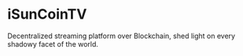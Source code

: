 # iSunCoinTV
Decentralized streaming platform over Blockchain, shed light on every shadowy facet of the world.
